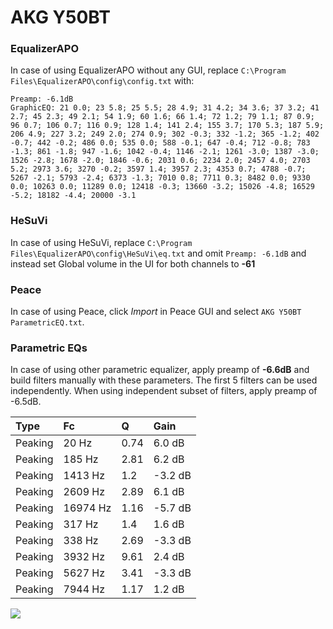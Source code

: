 # AKG Y50BT

### EqualizerAPO
In case of using EqualizerAPO without any GUI, replace `C:\Program Files\EqualizerAPO\config\config.txt`
with:
```
Preamp: -6.1dB
GraphicEQ: 21 0.0; 23 5.8; 25 5.5; 28 4.9; 31 4.2; 34 3.6; 37 3.2; 41 2.7; 45 2.3; 49 2.1; 54 1.9; 60 1.6; 66 1.4; 72 1.2; 79 1.1; 87 0.9; 96 0.7; 106 0.7; 116 0.9; 128 1.4; 141 2.4; 155 3.7; 170 5.3; 187 5.9; 206 4.9; 227 3.2; 249 2.0; 274 0.9; 302 -0.3; 332 -1.2; 365 -1.2; 402 -0.7; 442 -0.2; 486 0.0; 535 0.0; 588 -0.1; 647 -0.4; 712 -0.8; 783 -1.3; 861 -1.8; 947 -1.6; 1042 -0.4; 1146 -2.1; 1261 -3.0; 1387 -3.0; 1526 -2.8; 1678 -2.0; 1846 -0.6; 2031 0.6; 2234 2.0; 2457 4.0; 2703 5.2; 2973 3.6; 3270 -0.2; 3597 1.4; 3957 2.3; 4353 0.7; 4788 -0.7; 5267 -2.1; 5793 -2.4; 6373 -1.3; 7010 0.8; 7711 0.3; 8482 0.0; 9330 0.0; 10263 0.0; 11289 0.0; 12418 -0.3; 13660 -3.2; 15026 -4.8; 16529 -5.2; 18182 -4.4; 20000 -3.1
```

### HeSuVi
In case of using HeSuVi, replace `C:\Program Files\EqualizerAPO\config\HeSuVi\eq.txt` and omit `Preamp:
-6.1dB` and instead set Global volume in the UI for both channels to **-61**

### Peace
In case of using Peace, click *Import* in Peace GUI and select `AKG Y50BT ParametricEQ.txt`.

### Parametric EQs
In case of using other parametric equalizer, apply preamp of **-6.6dB** and build filters manually
with these parameters. The first 5 filters can be used independently.
When using independent subset of filters, apply preamp of -6.5dB.

| Type    | Fc       |    Q | Gain    |
|:--------|:---------|:-----|:--------|
| Peaking | 20 Hz    | 0.74 | 6.0 dB  |
| Peaking | 185 Hz   | 2.81 | 6.2 dB  |
| Peaking | 1413 Hz  | 1.2  | -3.2 dB |
| Peaking | 2609 Hz  | 2.89 | 6.1 dB  |
| Peaking | 16974 Hz | 1.16 | -5.7 dB |
| Peaking | 317 Hz   | 1.4  | 1.6 dB  |
| Peaking | 338 Hz   | 2.69 | -3.3 dB |
| Peaking | 3932 Hz  | 9.61 | 2.4 dB  |
| Peaking | 5627 Hz  | 3.41 | -3.3 dB |
| Peaking | 7944 Hz  | 1.17 | 1.2 dB  |

![](https://raw.githubusercontent.com/jaakkopasanen/AutoEq/master/results/oratory1990/harman_over-ear_2018/AKG%20Y50BT/AKG%20Y50BT.png)